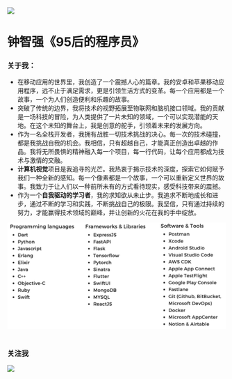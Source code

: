 <div id="banner">
    <img src="https://github.com/johnmelodyme/johnmelodyme/blob/main/assets/ctkqiang.png?raw=true">
</div>

# 钟智强《95后的程序员》

### 关于我：

- 在移动应用的世界里，我创造了一个震撼人心的篇章。我的安卓和苹果移动应用程序，远不止于满足需求，更是引领生活方式的变革。每一个应用都是一个故事，一个为人们创造便利和乐趣的故事。
- 突破了传统的边界，我将技术的视野拓展至物联网和脑机接口领域。我的贡献是一场科技的冒险，为人类提供了一片未知的领域，一个可以实现潜能的天地。在这个未知的舞台上，我是创意的舵手，引领着未来的发展方向。
- 作为一名全栈开发者，我拥有战胜一切技术挑战的决心。每一次的技术碰撞，都是我挑战自我的机会。我相信，只有超越自己，才能真正创造出卓越的作品。我将无所畏惧的精神融入每一个项目，每一行代码，让每个应用都成为技术与激情的交融。
- **计算机视觉**项目是我追寻的光芒。我热衷于揭示技术的深度，探索它如何赋予我们一种全新的感知。每一个像素都是一个故事，一个可以重新定义世界的故事。我致力于让人们以一种前所未有的方式看待现实，感受科技带来的震撼。
- 作为一个**自我驱动的学习者**，我的求知欲从未止步。我追求不断地成长和进步，通过不断的学习和实践，不断挑战自己的极限。我坚信，只有通过持续的努力，才能赢得技术领域的巅峰，并让创新的火花在我的手中绽放。

<div align="center">
    <img src="./assets/skillsets.png" >   
</div>

<br>

### 关注我

<div class="column">
    <img src="https://raw.githubusercontent.com/johnmelodyme/johnmelodyme/main/assets/%E6%88%AA%E5%B1%8F2023-05-20%20%E4%B8%8B%E5%8D%885.19.24.png" >
</div>
